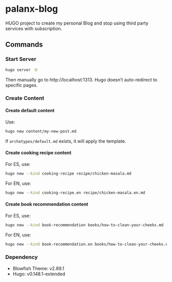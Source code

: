 # palanx-blog
HUGO project to create my personal Blog and stop using third party services with subscription.

## Commands

### Start Server
``` bash
hugo server -D
```
Then manually go to http://localhost:1313.
Hugo doesn’t auto-redirect to specific pages.

### Create Content

#### Create default content
Use:
``` bash
hugo new content/my-new-post.md
```
If `archetypes/default.md` exists, it will apply the template.

#### Create cooking recipe content
For ES, use:
``` bash
hugo new --kind cooking-recipe recipe/chicken-masala.md
```
For EN, use:
``` bash
hugo new --kind cooking-recipe.en recipe/chicken-masala.en.md
```

#### Create book recommendation content
For ES, use:
``` bash
hugo new --kind book-recommendation books/how-to-clean-your-cheeks.md
```
For EN, use:
``` bash
hugo new --kind book-recommendation.en books/how-to-clean-your-cheeks.en.md
```

### Dependency
* Blowfish Theme: v2.89.1
* Hugo: v0.148.1-extended
